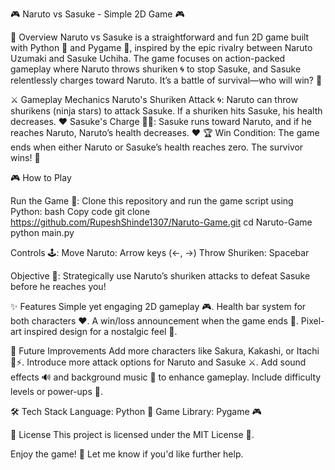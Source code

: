 
🎮 Naruto vs Sasuke - Simple 2D Game 🎮

🌟 Overview
Naruto vs Sasuke is a straightforward and fun 2D game built with Python 🐍 and Pygame 🎨, inspired by the epic rivalry between Naruto Uzumaki and Sasuke Uchiha. The game focuses on action-packed gameplay where Naruto throws shuriken 🌀 to stop Sasuke, and Sasuke relentlessly charges toward Naruto. It’s a battle of survival—who will win? 🥋

⚔️ Gameplay Mechanics
Naruto's Shuriken Attack 🌀: Naruto can throw shurikens (ninja stars) to attack Sasuke. If a shuriken hits Sasuke, his health decreases. ❤️
Sasuke's Charge 🏃‍♂️: Sasuke runs toward Naruto, and if he reaches Naruto, Naruto’s health decreases. ❤️
🏆 Win Condition: The game ends when either Naruto or Sasuke’s health reaches zero. The survivor wins! 🎉

🎮 How to Play

Run the Game 🚀: Clone this repository and run the game script using Python:
bash
Copy code
git clone https://github.com/RupeshShinde1307/Naruto-Game.git
cd Naruto-Game
python main.py

Controls 🕹️:
Move Naruto: Arrow keys (←, →)
Throw Shuriken: Spacebar

Objective 🎯: Strategically use Naruto’s shuriken attacks to defeat Sasuke before he reaches you!

✨ Features
Simple yet engaging 2D gameplay 🎮.
Health bar system for both characters ❤️.
A win/loss announcement when the game ends 📢.
Pixel-art inspired design for a nostalgic feel 🎨.

🚀 Future Improvements
Add more characters like Sakura, Kakashi, or Itachi 🌸⚡.
Introduce more attack options for Naruto and Sasuke ⚔️.
Add sound effects 🔊 and background music 🎵 to enhance gameplay.
Include difficulty levels or power-ups 💪.

🛠️ Tech Stack
Language: Python 🐍
Game Library: Pygame 🎮

📜 License
This project is licensed under the MIT License 📝.

Enjoy the game! 🎉 Let me know if you'd like further help.
